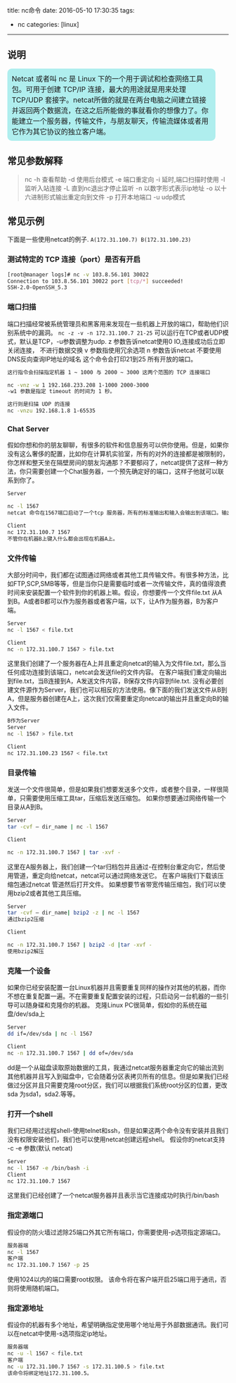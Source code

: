 title: nc命令
date: 2016-05-10 17:30:35
tags:
 - nc
categories: [linux]

---
## 说明

  
<div style="border-radius:10px; width: 90%; border:10px solid #AFEEEE;font-size:16px;align=left;  background:#AFEEEE">Netcat 或者叫 nc 是 Linux 下的一个用于调试和检查网络工具包。可用于创建 TCP/IP 连接，最大的用途就是用来处理 TCP/UDP 套接字。netcat所做的就是在两台电脑之间建立链接并返回两个数据流，在这之后所能做的事就看你的想像力了。你能建立一个服务器，传输文件，与朋友聊天，传输流媒体或者用它作为其它协议的独立客户端。</div>

<!--more -->

## 常见参数解释
>nc -h   查看帮助
-d 使用后台模式
-e 端口重定向
-i 延时,端口扫描时使用
-l 监听入站连接
-L 直到nc退出才停止监听
-n 以数字形式表示ip地址
-o 以十六进制形式输出重定向到文件
-p 打开本地端口
-u udp模式

## 常见示例
下面是一些使用netcat的例子.
`A(172.31.100.7) B(172.31.100.23)`

### 测试特定的 TCP 连接（port）是否有开启
```bash
[root@manager logs]# nc -v 103.8.56.101 30022
Connection to 103.8.56.101 30022 port [tcp/*] succeeded!
SSH-2.0-OpenSSH_5.3
```

### 端口扫描
端口扫描经常被系统管理员和黑客用来发现在一些机器上开放的端口，帮助他们识别系统中的漏洞。
`nc -z -v -n 172.31.100.7 21-25`
可以运行在TCP或者UDP模式，默认是TCP，-u参数调整为udp.
z 参数告诉netcat使用0 IO,连接成功后立即关闭连接， 不进行数据交换
v 参数指使用冗余选项
n 参数告诉netcat 不要使用DNS反向查询IP地址的域名
这个命令会打印21到25 所有开放的端口。
```bash
这行指令会扫描指定机器 1 ~ 1000 与 2000 ~ 3000 这两个范围的 TCP 连接端口

nc -vnz -w 1 192.168.233.208 1-1000 2000-3000
-w1 参数是指定 timeout 的时间为 1 秒。

这行则是扫描 UDP 的连接
nc -vnzu 192.168.1.8 1-65535

```

### Chat Server

假如你想和你的朋友聊聊，有很多的软件和信息服务可以供你使用。但是，如果你没有这么奢侈的配置，比如你在计算机实验室，所有的对外的连接都是被限制的，你怎样和整天坐在隔壁房间的朋友沟通那？不要郁闷了，netcat提供了这样一种方法，你只需要创建一个Chat服务器，一个预先确定好的端口，这样子他就可以联系到你了。
```bash
Server

nc -l 1567
netcat 命令在1567端口启动了一个tcp 服务器，所有的标准输出和输入会输出到该端口。输出和输入都在此shell中展示。

Client
nc 172.31.100.7 1567
不管你在机器B上键入什么都会出现在机器A上。

```
### 文件传输

大部分时间中，我们都在试图通过网络或者其他工具传输文件。有很多种方法，比如FTP,SCP,SMB等等，但是当你只是需要临时或者一次传输文件，真的值得浪费时间来安装配置一个软件到你的机器上嘛。假设，你想要传一个文件file.txt 从A 到B。A或者B都可以作为服务器或者客户端，以下，让A作为服务器，B为客户端。
```bash
Server
nc -l 1567 < file.txt

Client
nc -n 172.31.100.7 1567 > file.txt
```

这里我们创建了一个服务器在A上并且重定向netcat的输入为文件file.txt，那么当任何成功连接到该端口，netcat会发送file的文件内容。
在客户端我们重定向输出到file.txt，当B连接到A，A发送文件内容，B保存文件内容到file.txt.
没有必要创建文件源作为Server，我们也可以相反的方法使用。像下面的我们发送文件从B到A，但是服务器创建在A上，这次我们仅需要重定向netcat的输出并且重定向B的输入文件。
```bash
B作为Server
Server
nc -l 1567 > file.txt

Client
nc 172.31.100.23 1567 < file.txt
```
### 目录传输

发送一个文件很简单，但是如果我们想要发送多个文件，或者整个目录，一样很简单，只需要使用压缩工具tar，压缩后发送压缩包。
如果你想要通过网络传输一个目录从A到B。
```bash
Server
tar -cvf – dir_name | nc -l 1567

Client

nc -n 172.31.100.7 1567 | tar -xvf -
```

这里在A服务器上，我们创建一个tar归档包并且通过-在控制台重定向它，然后使用管道，重定向给netcat，netcat可以通过网络发送它。
在客户端我们下载该压缩包通过netcat 管道然后打开文件。
如果想要节省带宽传输压缩包，我们可以使用bzip2或者其他工具压缩。
```bash
Server
tar -cvf – dir_name| bzip2 -z | nc -l 1567
通过bzip2压缩

Client

nc -n 172.31.100.7 1567 | bzip2 -d |tar -xvf -
使用bzip2解压
```

### 克隆一个设备

如果你已经安装配置一台Linux机器并且需要重复同样的操作对其他的机器，而你不想在重复配置一遍。不在需要重复配置安装的过程，只启动另一台机器的一些引导可以随身碟和克隆你的机器。
克隆Linux PC很简单，假如你的系统在磁盘/dev/sda上
```bash
Server
dd if=/dev/sda | nc -l 1567

Client
nc -n 172.31.100.7 1567 | dd of=/dev/sda
```
dd是一个从磁盘读取原始数据的工具，我通过netcat服务器重定向它的输出流到其他机器并且写入到磁盘中，它会随着分区表拷贝所有的信息。但是如果我们已经做过分区并且只需要克隆root分区，我们可以根据我们系统root分区的位置，更改sda 为sda1，sda2.等等。

### 打开一个shell

我们已经用过远程shell-使用telnet和ssh，但是如果这两个命令没有安装并且我们没有权限安装他们，我们也可以使用netcat创建远程shell。
假设你的netcat支持 -c -e 参数(默认 netcat)
```bash
Server
nc -l 1567 -e /bin/bash -i
Client
nc 172.31.100.7 1567
```
这里我们已经创建了一个netcat服务器并且表示当它连接成功时执行/bin/bash

### 指定源端口

假设你的防火墙过滤除25端口外其它所有端口，你需要使用-p选项指定源端口。
```bash
服务器端
nc -l 1567
客户端
nc 172.31.100.7 1567 -p 25
```
使用1024以内的端口需要root权限。
该命令将在客户端开启25端口用于通讯，否则将使用随机端口。

### 指定源地址

假设你的机器有多个地址，希望明确指定使用哪个地址用于外部数据通讯。我们可以在netcat中使用-s选项指定ip地址。
```bash
服务器端
nc -u -l 1567 < file.txt
客户端
nc -u 172.31.100.7 1567 -s 172.31.100.5 > file.txt
该命令将绑定地址172.31.100.5。
```

